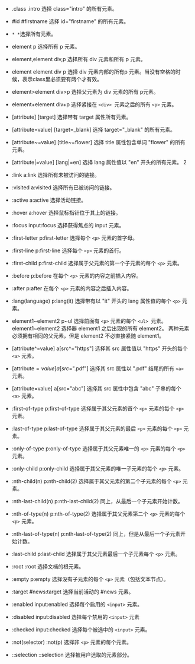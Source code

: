 - .class .intro 选择 class="intro" 的所有元素。

- \#id #firstname 选择 id="firstname" 的所有元素。

- `* *`选择所有元素。

- element p 选择所有 p 元素。

- element,element div,p 选择所有 div 元素和所有 p 元素。

- element element div p 选择 div 元素内部的所有p 元素。当没有空格的时候，表示class里必须要有两个才有效。

- element>element div>p 选择父元素为 div 元素的所有 p元素。

- element+element div+p 选择紧接在 `<div> `元素之后的所有 `<p>` 元素。

- [attribute] [target] 选择带有 target 属性所有元素。

- [attribute=value] [target=_blank] 选择 target="_blank" 的所有元素。

- [attribute~=value] [title~=flower] 选择 title 属性包含单词 "flower" 的所有元素。

- [attribute|=value] [lang|=en] 选择 lang 属性值以 "en" 开头的所有元素。 2

- :link a:link 选择所有未被访问的链接。

- :visited a:visited 选择所有已被访问的链接。

- :active a:active 选择活动链接。

- :hover a:hover 选择鼠标指针位于其上的链接。

- :focus input:focus 选择获得焦点的 input 元素。

- :first-letter p:first-letter 选择每个 `<p>` 元素的首字母。

- :first-line p:first-line 选择每个 `<p>` 元素的首行。

- :first-child p:first-child 选择属于父元素的第一个子元素的每个 `<p>` 元素。

- :before p:before 在每个 `<p>` 元素的内容之前插入内容。

- :after p:after 在每个 `<p>` 元素的内容之后插入内容。

- :lang(language) p:lang(it) 选择带有以 "it" 开头的 lang 属性值的每个 `<p>` 元素。

- element1~element2 p~ul 选择前面有 `<p>` 元素的每个 `<ul> `元素。element1~element2 选择器 element1 之后出现的所有 element2。 两种元素必须拥有相同的父元素，但是 element2 不必直接紧随 element1。

- [attribute^=value] a[src^="https"] 选择其 src 属性值以 "https" 开头的每个 `<a>` 元素。

- [attribute$=value] a[src$=".pdf"] 选择其 src 属性以 ".pdf" 结尾的所有 `<a>` 元素。

- [attribute=value] a[src="abc"] 选择其 src 属性中包含 "abc" 子串的每个 `<a>` 元素。

- :first-of-type p:first-of-type 选择属于其父元素的首个 `<p>` 元素的每个 `<p>` 元素。

- :last-of-type p:last-of-type 选择属于其父元素的最后 `<p>` 元素的每个 `<p>` 元素。

- :only-of-type p:only-of-type 选择属于其父元素唯一的 `<p>` 元素的每个 `<p>` 元素。

- :only-child p:only-child 选择属于其父元素的唯一子元素的每个 `<p>` 元素。

- :nth-child(n) p:nth-child(2) 选择属于其父元素的第二个子元素的每个 `<p>` 元素。

- :nth-last-child(n) p:nth-last-child(2) 同上，从最后一个子元素开始计数。

- :nth-of-type(n) p:nth-of-type(2) 选择属于其父元素第二个 `<p>` 元素的每个 `<p>` 元素。

- :nth-last-of-type(n) p:nth-last-of-type(2) 同上，但是从最后一个子元素开始计数。

- :last-child p:last-child 选择属于其父元素最后一个子元素每个 `<p>` 元素。

- :root :root 选择文档的根元素。

- :empty p:empty 选择没有子元素的每个 `<p>` 元素（包括文本节点）。

- :target #news:target 选择当前活动的 #news 元素。

- :enabled input:enabled 选择每个启用的 `<input>` 元素。

- :disabled input:disabled 选择每个禁用的 `<input>` 元素

- :checked input:checked 选择每个被选中的 `<input>` 元素。

- :not(selector) :not(p) 选择非 `<p>` 元素的每个元素。

- ::selection ::selection 选择被用户选取的元素部分。